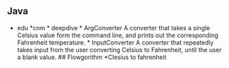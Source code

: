 ## Java

* edu
    *cnm
        * deepdive
            * ArgConverter
                A converter that takes a single Celsius value form the command line, and prints out the corresponding Fahrenheit temperature.
                    * InputConverter
                        A converter that repeatedly takes input from the user converting Celsius to Fahrenheit, until the user a blank value.
                        ## Flowgorithm
                        *Clesius to fahrenheit